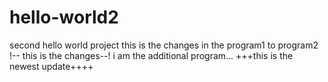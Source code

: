 # hello-world2
second hello world project
this is the changes in the program1 to program2
!-- this is the changes--!
i am the additional program...
+++this is the newest update++++
